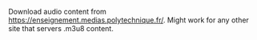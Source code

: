 Download audio content from https://enseignement.medias.polytechnique.fr/. Might work for any other site that servers .m3u8 content.
